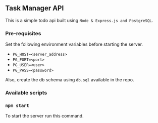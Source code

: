 ## Task Manager API

This is a simple todo api built using `Node & Express.js and PostgreSQL`.

### Pre-requisites
Set the following environment variables before starting the server.
- `PG_HOST=<server_address>`
- `PG_PORT=<port>`
- `PG_USER=<user>`
- `PG_PASS=<password>`

Also, create the db schema using `db.sql` available in the repo.

### Available scripts

### `npm start`

To start the server run this command.
